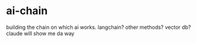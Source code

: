 # ai-chain
building the chain on which ai works. langchain? other methods? vector db? claude will show me da way
